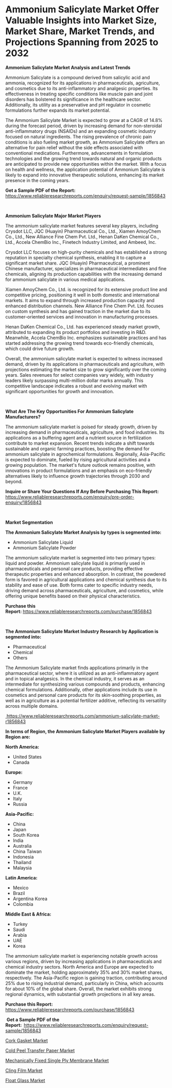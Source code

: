 <p><h1>Ammonium Salicylate Market Offer Valuable Insights into Market Size, Market Share, Market Trends, and Projections Spanning from 2025 to 2032</h1></p><p><strong>Ammonium Salicylate Market Analysis and Latest Trends</strong></p>
<p><p>Ammonium Salicylate is a compound derived from salicylic acid and ammonia, recognized for its applications in pharmaceuticals, agriculture, and cosmetics due to its anti-inflammatory and analgesic properties. Its effectiveness in treating specific conditions like muscle pain and joint disorders has bolstered its significance in the healthcare sector. Additionally, its utility as a preservative and pH regulator in cosmetic formulations further expands its market potential.</p><p>The Ammonium Salicylate Market is expected to grow at a CAGR of 14.8% during the forecast period, driven by increasing demand for non-steroidal anti-inflammatory drugs (NSAIDs) and an expanding cosmetic industry focused on natural ingredients. The rising prevalence of chronic pain conditions is also fueling market growth, as Ammonium Salicylate offers an alternative for pain relief without the side effects associated with conventional medications. Furthermore, advancements in formulation technologies and the growing trend towards natural and organic products are anticipated to provide new opportunities within the market. With a focus on health and wellness, the application potential of Ammonium Salicylate is likely to expand into innovative therapeutic solutions, enhancing its market presence in the coming years.</p></p>
<p><strong>Get a Sample PDF of the Report:&nbsp;</strong> <a href="https://www.reliableresearchreports.com/enquiry/request-sample/1856843?utm_campaign=13&utm_medium=2&utm_source=Github&utm_content=ia&utm_term=01042025&utm_id=ammonium-salicylate">https://www.reliableresearchreports.com/enquiry/request-sample/1856843</a></p>
<p>&nbsp;</p>
<p><strong>Ammonium Salicylate Major Market Players</strong></p>
<p><p>The ammonium salicylate market features several key players, including Crysdot LLC, JQC (Huayin) Pharmaceutical Co., Ltd., Xiamen AmoyChem Co., Ltd., New Alliance Fine Chem Pvt. Ltd., Henan DaKen Chemical Co., Ltd., Accela ChemBio Inc., Finetech Industry Limited, and Ambeed, Inc. </p><p>Crysdot LLC focuses on high-purity chemicals and has established a strong reputation in specialty chemical synthesis, enabling it to capture a significant market share. JQC (Huayin) Pharmaceutical, a prominent Chinese manufacturer, specializes in pharmaceutical intermediates and fine chemicals, aligning its production capabilities with the increasing demand for ammonium salicylate in various medical applications.</p><p>Xiamen AmoyChem Co., Ltd. is recognized for its extensive product line and competitive pricing, positioning it well in both domestic and international markets. It aims to expand through increased production capacity and enhanced distribution channels. New Alliance Fine Chem Pvt. Ltd. focuses on custom synthesis and has gained traction in the market due to its customer-oriented services and innovation in manufacturing processes.</p><p>Henan DaKen Chemical Co., Ltd. has experienced steady market growth, attributed to expanding its product portfolios and investing in R&D. Meanwhile, Accela ChemBio Inc. emphasizes sustainable practices and has started addressing the growing trend towards eco-friendly chemicals, which could drive future growth.</p><p>Overall, the ammonium salicylate market is expected to witness increased demand, driven by its applications in pharmaceuticals and agriculture, with projections estimating the market size to grow significantly over the coming years. Sales revenues for select companies vary widely, with industry leaders likely surpassing multi-million dollar marks annually. This competitive landscape indicates a robust and evolving market with significant opportunities for growth and innovation.</p></p>
<p>&nbsp;</p>
<p><strong>What Are The Key Opportunities For Ammonium Salicylate Manufacturers?</strong></p>
<p><p>The ammonium salicylate market is poised for steady growth, driven by increasing demand in pharmaceuticals, agriculture, and food industries. Its applications as a buffering agent and a nutrient source in fertilization contribute to market expansion. Recent trends indicate a shift towards sustainable and organic farming practices, boosting the demand for ammonium salicylate in agrochemical formulations. Regionally, Asia-Pacific is expected to dominate, fueled by rising agricultural activities and a growing population. The market's future outlook remains positive, with innovations in product formulations and an emphasis on eco-friendly alternatives likely to influence growth trajectories through 2030 and beyond.</p></p>
<p><strong>Inquire or Share Your Questions If Any Before Purchasing This Report:</strong> <a href="https://www.reliableresearchreports.com/enquiry/pre-order-enquiry/1856843?utm_campaign=13&utm_medium=2&utm_source=Github&utm_content=ia&utm_term=01042025&utm_id=ammonium-salicylate">https://www.reliableresearchreports.com/enquiry/pre-order-enquiry/1856843</a></p>
<p>&nbsp;</p>
<p><strong>Market Segmentation</strong></p>
<p><strong>The Ammonium Salicylate Market Analysis by types is segmented into:</strong></p>
<p><ul><li>Ammonium Salicylate Liquid</li><li>Ammonium Salicylate Powder</li></ul></p>
<p><p>The ammonium salicylate market is segmented into two primary types: liquid and powder. Ammonium salicylate liquid is primarily used in pharmaceuticals and personal care products, providing effective therapeutic properties and enhanced absorption. In contrast, the powdered form is favored in agricultural applications and chemical synthesis due to its stability and ease of use. Both forms cater to specific industry needs, driving demand across pharmaceuticals, agriculture, and cosmetics, while offering unique benefits based on their physical characteristics.</p></p>
<p><strong>Purchase this Report:&nbsp;</strong><a href="https://www.reliableresearchreports.com/purchase/1856843?utm_campaign=13&utm_medium=2&utm_source=Github&utm_content=ia&utm_term=01042025&utm_id=ammonium-salicylate">https://www.reliableresearchreports.com/purchase/1856843</a></p>
<p>&nbsp;</p>
<p><strong>The Ammonium Salicylate Market Industry Research by Application is segmented into:</strong></p>
<p><ul><li>Pharmaceutical</li><li>Chemical</li><li>Others</li></ul></p>
<p><p>The Ammonium Salicylate market finds applications primarily in the pharmaceutical sector, where it is utilized as an anti-inflammatory agent and in topical analgesics. In the chemical industry, it serves as an intermediate for synthesizing various compounds and products, enhancing chemical formulations. Additionally, other applications include its use in cosmetics and personal care products for its skin-soothing properties, as well as in agriculture as a potential fertilizer additive, reflecting its versatility across multiple domains.</p></p>
<p><a href="https://www.reliableresearchreports.com/ammonium-salicylate-market-r1856843?utm_campaign=13&utm_medium=2&utm_source=Github&utm_content=ia&utm_term=01042025&utm_id=ammonium-salicylate">&nbsp;https://www.reliableresearchreports.com/ammonium-salicylate-market-r1856843</a></p>
<p><strong>In terms of Region, the Ammonium Salicylate Market Players available by Region are:</strong></p>
<p>
    <p> <strong> North America: </strong>
        <ul>
            <li>United States</li>
            <li>Canada</li>
        </ul>
        </p> 
    <p> <strong> Europe: </strong>
        <ul>
            <li>Germany</li>
            <li>France</li>
            <li>U.K.</li>
            <li>Italy</li>
            <li>Russia</li>
        </ul>
        </p> 
    <p> <strong> Asia-Pacific: </strong>
        <ul>
            <li>China</li>
            <li>Japan</li>
            <li>South Korea</li>
            <li>India</li>
            <li>Australia</li>
            <li>China Taiwan</li>
            <li>Indonesia</li>
            <li>Thailand</li>
            <li>Malaysia</li>
        </ul>
        </p> 
    <p> <strong> Latin America: </strong>
        <ul>
            <li>Mexico</li>
            <li>Brazil</li>
            <li>Argentina Korea</li>
            <li>Colombia</li>
        </ul>
        </p> 
    <p> <strong> Middle East & Africa: </strong>
        <ul>
            <li>Turkey</li>
            <li>Saudi</li>
            <li>Arabia</li>
            <li>UAE</li>
            <li>Korea</li>
        </ul>
    </p>
    </p>
<p><p>The ammonium salicylate market is experiencing notable growth across various regions, driven by increasing applications in pharmaceuticals and chemical industry sectors. North America and Europe are expected to dominate the market, holding approximately 35% and 30% market shares, respectively. The Asia-Pacific region is gaining traction, contributing around 25% due to rising industrial demand, particularly in China, which accounts for about 10% of the global share. Overall, the market exhibits strong regional dynamics, with substantial growth projections in all key areas.</p></p>
<p><strong>Purchase this Report: </strong><a href="https://www.reliableresearchreports.com/purchase/1856843?utm_campaign=13&utm_medium=2&utm_source=Github&utm_content=ia&utm_term=01042025&utm_id=ammonium-salicylate">https://www.reliableresearchreports.com/purchase/1856843</a></p>
<p>&nbsp;<strong>Get a Sample PDF of the Report:&nbsp;&nbsp;</strong><a href="https://www.reliableresearchreports.com/enquiry/request-sample/1856843?utm_campaign=13&utm_medium=2&utm_source=Github&utm_content=ia&utm_term=01042025&utm_id=ammonium-salicylate">https://www.reliableresearchreports.com/enquiry/request-sample/1856843</a></p>
<p><strong></strong></p>
<p><p><a href="https://github.com/donsonjupa/Market-Research-Report-List-1/blob/main/cork-gasket-market.md?utm_campaign=13&utm_medium=2&utm_source=Github&utm_content=ia&utm_term=01042025&utm_id=ammonium-salicylate">Cork Gasket Market</a></p><p><a href="https://github.com/roehrtizonov/Market-Research-Report-List-1/blob/main/cold-peel-transfer-paper-market.md?utm_campaign=13&utm_medium=2&utm_source=Github&utm_content=ia&utm_term=01042025&utm_id=ammonium-salicylate">Cold Peel Transfer Paper Market</a></p><p><a href="https://github.com/welidaeisya/Market-Research-Report-List-1/blob/main/mechanically-fixed-single-ply-membrane-market.md?utm_campaign=13&utm_medium=2&utm_source=Github&utm_content=ia&utm_term=01042025&utm_id=ammonium-salicylate">Mechanically Fixed Single Ply Membrane Market</a></p><p><a href="https://github.com/sgroitrieu7f/Market-Research-Report-List-1/blob/main/cling-film-market.md?utm_campaign=13&utm_medium=2&utm_source=Github&utm_content=ia&utm_term=01042025&utm_id=ammonium-salicylate">Cling Film Market</a></p><p><a href="https://github.com/zhininzacher/Market-Research-Report-List-1/blob/main/float-glass-market.md?utm_campaign=13&utm_medium=2&utm_source=Github&utm_content=ia&utm_term=01042025&utm_id=ammonium-salicylate">Float Glass Market</a></p></p>